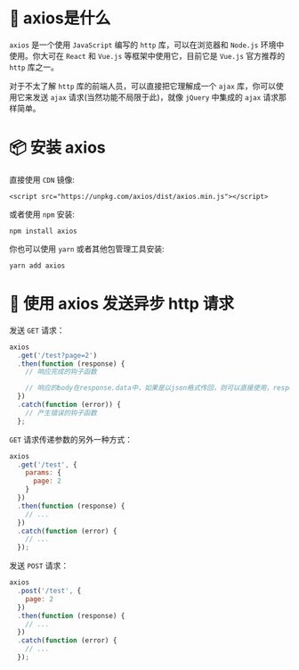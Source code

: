 <!--
@key 4
@title axios 入门
@date 2018-4-21
@labels Http Npm JavaScript Ajax
-->

# 🤔 axios是什么
`axios` 是一个使用 `JavaScript` 编写的 `http` 库，可以在浏览器和 `Node.js` 环境中使用。你大可在 `React` 和 `Vue.js` 等框架中使用它，目前它是 `Vue.js` 官方推荐的 `http` 库之一。

对于不太了解 `http` 库的前端人员，可以直接把它理解成一个 `ajax` 库，你可以使用它来发送 `ajax` 请求(当然功能不局限于此)，就像 `jQuery` 中集成的 `ajax` 请求那样简单。

# 📦 安装 axios
直接使用 `CDN` 镜像:

```
<script src="https://unpkg.com/axios/dist/axios.min.js"></script>
```

或者使用 `npm` 安装:

```
npm install axios
```

你也可以使用 `yarn` 或者其他包管理工具安装:

```
yarn add axios
```

# 🎉 使用 axios 发送异步 http 请求
发送 `GET` 请求：

```javascript
axios
  .get('/test?page=2')
  .then(function (response) {
    // 响应完成的钩子函数

    // 响应的body在response.data中，如果是以json格式传回，则可以直接使用，response中还有一些其他的响应内容
  })
  .catch(function (error)) {
    // 产生错误的钩子函数
  };
```

`GET` 请求传递参数的另外一种方式：

```javascript
axios
  .get('/test', {
    params: {
      page: 2
    }
  })
  .then(function (response) {
    // ...
  })
  .catch(function (error) {
    // ...
  });
```

发送 `POST` 请求：

```javascript
axios
  .post('/test', {
    page: 2
  })
  .then(function (response) {
    // ...
  })
  .catch(function (error) {
    // ...
  });
```
